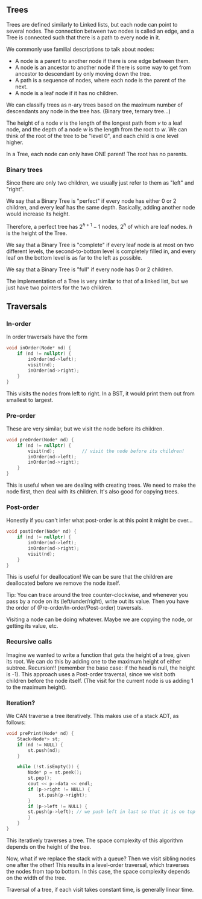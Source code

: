 ## Trees

Trees are defined similarly to Linked lists, but each node can point to several nodes. The connection between two nodes is called an edge, and a Tree is connected such that there is a path to every node in it. 

We commonly use familial descriptions to talk about nodes:
-  A node is a parent to another node if there is one edge between them. 
- A node is an ancestor to another node if there is some way to get from ancestor to descendant by only moving down the tree.
- A path is a sequence of nodes, where each node is the parent of the next.
- A node is a leaf node if it has no children.

We can classify trees as n-ary trees based on the maximum number of descendants any node in the tree has. (Binary tree, ternary tree...)

The height of a node $v$ is the length of the longest path from $v$ to a leaf node, and the depth of a node $w$ is the length from the root to $w$. We can think of the root of the tree to be "level $0$", and each child is one level higher.

In a Tree, each node can only have ONE parent! The root has no parents.

### Binary trees

Since there are only two children, we usually just refer to them as "left" and "right".

We say that a Binary Tree is "perfect" if every node has either $0$ or $2$ children, and every leaf has the same depth. Basically, adding another node would increase its height.

Therefore, a perfect tree has $2^{h+1}-1$ nodes, $2^h$ of which are leaf nodes. $h$ is the height of the Tree.

We say that a Binary Tree is "complete" if every leaf node is at most on two different levels, the second-to-bottom level is completely filled in, and every leaf on the bottom level is as far to the left as possible.

We say that a Binary Tree is "full" if every node has $0$ or $2$ children.

The implementation of a Tree is very similar to that of a linked list, but we just have two pointers for the two children.

## Traversals

### In-order

In order traversals have the form 

```cpp
void inOrder(Node* nd) {
    if (nd != nullptr) {
        inOrder(nd->left);
        visit(nd);
        inOrder(nd->right);
    }
}
```

This visits the nodes from left to right. In a BST, it would print them out from smallest to largest.

### Pre-order

These are very similar, but we visit the node before its children.

```cpp
void preOrder(Node* nd) {
    if (nd != nullptr) {
        visit(nd);          // visit the node before its children!
        inOrder(nd->left);
        inOrder(nd->right);
    }
}
```

This is useful when we are dealing with creating trees. We need to make the node first, then deal with its children. It's also good for copying trees.

### Post-order

Honestly if you can't infer what post-order is at this point it might be over...

```cpp
void postOrder(Node* nd) {
    if (nd != nullptr) {
        inOrder(nd->left);
        inOrder(nd->right);
        visit(nd);
    }
}
```

This is useful for deallocation! We can be sure that the children are deallocated before we remove the node itself.

Tip: You can trace around the tree counter-clockwise, and whenever you pass by a node on its (left/under/right), write out its value. Then you have the order of (Pre-order/In-order/Post-order) traversals.

Visiting a node can be doing whatever. Maybe we are copying the node, or getting its value, etc.

### Recursive calls

Imagine we wanted to write a function that gets the height of a tree, given its root. We can do this by adding one to the maximum height of either subtree. Recursion!! (remember the base case: if the head is null, the height is -1). This approach uses a Post-order traversal, since we visit both children before the node itself. (The visit for the current node is us adding 1 to the maximum height).

### Iteration?

We CAN traverse a tree iteratively. This makes use of a stack ADT, as follows:

```cpp
void prePrint(Node* nd) {
    Stack<Node*> st;
    if (nd != NULL) {
        st.push(nd);
    }

    while (!st.isEmpty()) {
        Node* p = st.peek();
        st.pop();
        cout << p->data << endl;
        if (p->right != NULL) {
            st.push(p->right);
        }
        if (p->left != NULL) {
        st.push(p->left); // we push left in last so that it is on top of the stack
        }
    }
}
```

This iteratively traverses a tree. The space complexity of this algorithm depends on the height of the tree.

Now, what if we replace the stack with a queue? Then we visit sibling nodes one after the other! This results in a level-order traversal, which traverses the nodes from top to bottom. In this case, the space complexity depends on the width of the tree.

Traversal of a tree, if each visit takes constant time, is generally linear time.

 